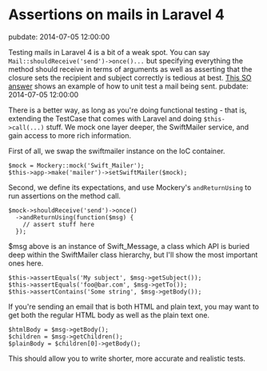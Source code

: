 # Assertions on mails in Laravel 4
pubdate: 2014-07-05 12:00:00

Testing mails in Laravel 4 is a bit of a weak spot. You can say `Mail::shouldReceive('send')->once()...` but specifying everything the method should receive in terms of arguments as well as asserting that the closure sets the recipient and subject correctly is tedious at best. [This SO answer](http://stackoverflow.com/questions/18406497/how-to-test-mail-facade-in-laravel-4/18431205#18431205) shows an example of how to unit test a mail being sent.
pubdate: 2014-07-05 12:00:00

There is a better way, as long as you're doing functional testing - that is, extending the TestCase that comes with Laravel and doing `$this->call(...)` stuff. We mock one layer deeper, the SwiftMailer service, and gain access to more rich information.

First of all, we swap the swiftmailer instance on the IoC container.

    $mock = Mockery::mock('Swift_Mailer');
    $this->app->make('mailer')->setSwiftMailer($mock);

Second, we define its expectations, and use Mockery's `andReturnUsing` to run assertions on the method call.

    $mock->shouldReceive('send')->once()
      ->andReturnUsing(function($msg) {
        // assert stuff here
      });

$msg above is an instance of Swift_Message, a class which API is buried deep within the SwiftMailer class hierarchy, but I'll show the most important ones here.

    $this->assertEquals('My subject', $msg->getSubject());
    $this->assertEquals('foo@bar.com', $msg->getTo());
    $this->assertContains('Some string', $msg->getBody());

If you're sending an email that is both HTML and plain text, you may want to get both the regular HTML body as well as the plain text one.

    $htmlBody = $msg->getBody();
    $children = $msg->getChildren();
    $plainBody = $children[0]->getBody();

This should allow you to write shorter, more accurate and realistic tests.